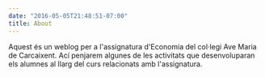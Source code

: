 ```yaml
---
date: "2016-05-05T21:48:51-07:00"
title: About
---
```


Aquest és un weblog per a l'assignatura d'Economia del col·legi Ave Maria de Carcaixent. Ací penjarem algunes de les activitats que desenvoluparan els alumnes al llarg del curs relacionats amb l'assignatura.